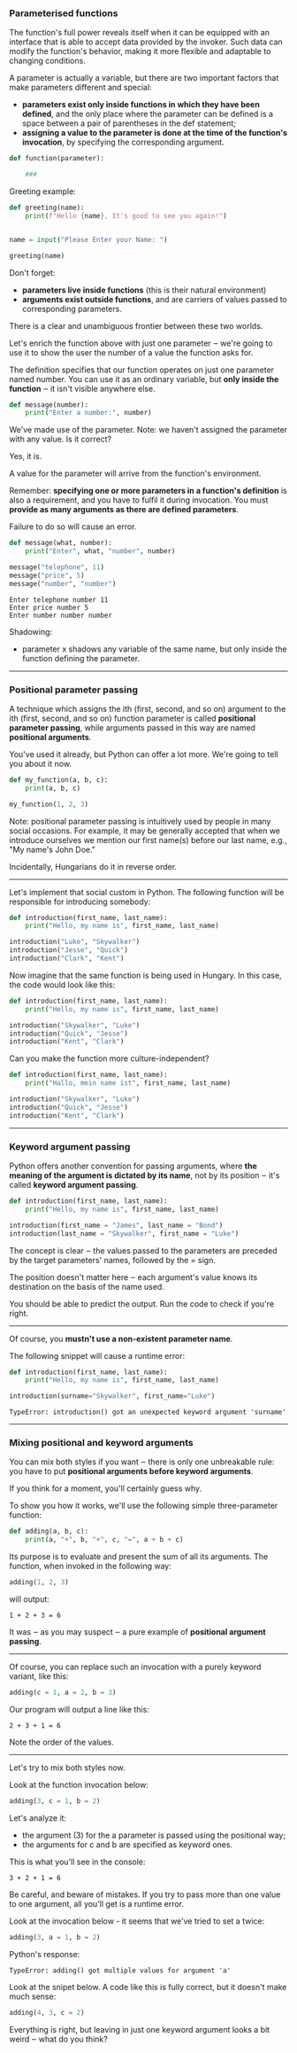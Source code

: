 ### Parameterised functions

The function's full power reveals itself when it can be equipped with an interface that is able to accept data provided by the invoker. Such data can modify the function's behavior, making it more flexible and adaptable to changing conditions.

A parameter is actually a variable, but there are two important factors that make parameters different and special:

- **parameters exist only inside functions in which they have been defined**, and the only place where the parameter can be defined is a space between a pair of parentheses in the def statement;
- **assigning a value to the parameter is done at the time of the function's invocation**, by specifying the corresponding argument.

```python
def function(parameter):

    ###
```

Greeting example:

```python
def greeting(name):
    print(f"Hello {name}, It's good to see you again!")


name = input("Please Enter your Name: ")

greeting(name)
```

Don't forget:

- **parameters live inside functions** (this is their natural environment)
- **arguments exist outside functions**, and are carriers of values passed to corresponding parameters.

There is a clear and unambiguous frontier between these two worlds.

Let's enrich the function above with just one parameter ‒ we're going to use it to show the user the number of a value the function asks for.

The definition specifies that our function operates on just one parameter named number. You can use it as an ordinary variable, but **only inside the function** ‒ it isn't visible anywhere else.

```python
def message(number):
    print("Enter a number:", number)
```

We've made use of the parameter. Note: we haven't assigned the parameter with any value. Is it correct?

Yes, it is.

A value for the parameter will arrive from the function's environment.

Remember: **specifying one or more parameters in a function's definition** is also a requirement, and you have to fulfil it during invocation. You must **provide as many arguments as there are defined parameters**.

Failure to do so will cause an error.

```python
def message(what, number):
    print("Enter", what, "number", number)

message("telephone", 11)
message("price", 5)
message("number", "number")
```

```output
Enter telephone number 11
Enter price number 5
Enter number number number
```

Shadowing:
- parameter x shadows any variable of the same name, but only inside the function defining the parameter.

---

### Positional parameter passing

A technique which assigns the ith (first, second, and so on) argument to the ith (first, second, and so on) function parameter is called **positional parameter passing**, while arguments passed in this way are named **positional arguments**.

You've used it already, but Python can offer a lot more. We're going to tell you about it now.

```python
def my_function(a, b, c):
    print(a, b, c)

my_function(1, 2, 3)
```


Note: positional parameter passing is intuitively used by people in many social occasions. For example, it may be generally accepted that when we introduce ourselves we mention our first name(s) before our last name, e.g., "My name's John Doe."

Incidentally, Hungarians do it in reverse order.

---

Let's implement that social custom in Python. The following function will be responsible for introducing somebody:

```python
def introduction(first_name, last_name):
    print("Hello, my name is", first_name, last_name)

introduction("Luke", "Skywalker")
introduction("Jesse", "Quick")
introduction("Clark", "Kent")
```

Now imagine that the same function is being used in Hungary. In this case, the code would look like this:

```python
def introduction(first_name, last_name):
    print("Hello, my name is", first_name, last_name)

introduction("Skywalker", "Luke")
introduction("Quick", "Jesse")
introduction("Kent", "Clark")
```

Can you make the function more culture-independent?

```python
def introduction(first_name, last_name):
    print("Hallo, mein name ist", first_name, last_name)

introduction("Skywalker", "Luke")
introduction("Quick", "Jesse")
introduction("Kent", "Clark")
```

---

### Keyword argument passing

Python offers another convention for passing arguments, where **the meaning of the argument is dictated by its name**, not by its position ‒ it's called **keyword argument passing**.

```python
def introduction(first_name, last_name):
    print("Hello, my name is", first_name, last_name)

introduction(first_name = "James", last_name = "Bond")
introduction(last_name = "Skywalker", first_name = "Luke")
```

The concept is clear ‒ the values passed to the parameters are preceded by the target parameters' names, followed by the = sign.

The position doesn't matter here ‒ each argument's value knows its destination on the basis of the name used.

You should be able to predict the output. Run the code to check if you're right.

---

Of course, you **mustn't use a non-existent parameter name**.

The following snippet will cause a runtime error:

```python
def introduction(first_name, last_name):
    print("Hello, my name is", first_name, last_name)

introduction(surname="Skywalker", first_name="Luke")
```

```output
TypeError: introduction() got an unexpected keyword argument 'surname'
```

---

### Mixing positional and keyword arguments

You can mix both styles if you want ‒ there is only one unbreakable rule: you have to put **positional arguments before keyword arguments**.

If you think for a moment, you'll certainly guess why.

To show you how it works, we'll use the following simple three-parameter function:

```python
def adding(a, b, c):
    print(a, "+", b, "+", c, "=", a + b + c)
```

Its purpose is to evaluate and present the sum of all its arguments.
The function, when invoked in the following way:

```python
adding(1, 2, 3)
```

will output:

```output
1 + 2 + 3 = 6
```

It was ‒ as you may suspect ‒ a pure example of **positional argument passing**.

---

Of course, you can replace such an invocation with a purely keyword variant, like this:

```python
adding(c = 1, a = 2, b = 3)
```

Our program will output a line like this:

```output
2 + 3 + 1 = 6
```

Note the order of the values.

---

Let's try to mix both styles now.

Look at the function invocation below:

```python
adding(3, c = 1, b = 2)
```

Let's analyze it:

- the argument (3) for the a parameter is passed using the positional way;
- the arguments for c and b are specified as keyword ones.

This is what you'll see in the console:

```output
3 + 2 + 1 = 6
```

Be careful, and beware of mistakes. If you try to pass more than one value to one argument, all you'll get is a runtime error.

Look at the invocation below - it seems that we've tried to set a twice:

```python
adding(3, a = 1, b = 2)
```

Python's response:

```output
TypeError: adding() got multiple values for argument 'a'
```

Look at the snipet below. A code like this is fully correct, but it doesn't make much sense:

```python
adding(4, 3, c = 2)
```

Everything is right, but leaving in just one keyword argument looks a bit weird ‒ what do you think?

